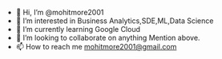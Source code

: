 - 👋 Hi, I’m @mohitmore2001
- 👀 I’m interested in Business Analytics,SDE,ML,Data Science
- 🌱 I’m currently learning Google Cloud
- 💞️ I’m looking to collaborate on anything Mention above.
- 📫 How to reach me mohitmore2001@gmail.com

<!---
mohitmore2001/mohitmore2001 is a ✨ special ✨ repository because its `README.md` (this file) appears on your GitHub profile.
You can click the Preview link to take a look at your changes.
--->

